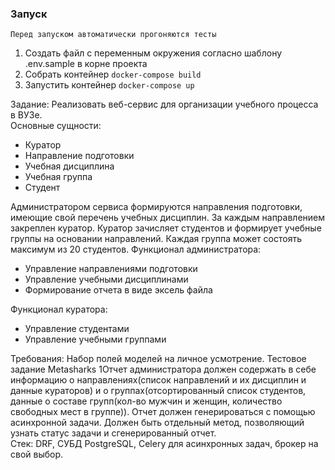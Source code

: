 ### Запуск

`Перед запуском автоматически прогоняются тесты`

1. Создать файл с переменным окружения согласно шаблону .env.sample в корне проекта
2. Собрать контейнер `docker-compose build`
3. Запустить контейнер `docker-compose up`

Задание: Реализовать веб-сервис для организации учебного процесса в ВУЗе.  
Основные сущности:
- Куратор
- Направление подготовки
- Учебная дисциплина
- Учебная группа
- Студент

Администратором сервиса формируются направления подготовки, имеющие
свой перечень учебных дисциплин. За каждым направлением закреплен куратор.
Куратор зачисляет студентов и формирует учебные группы на основании
направлений. Каждая группа может состоять максимум из 20 студентов.
Функционал администратора:
- Управление направлениями подготовки
- Управление учебными дисциплинами
- Формирование отчета в виде эксель файла

Функционал куратора:

- Управление студентами
- Управление учебными группами

Требования:
Набор полей моделей на личное усмотрение.
Тестовое задание Metasharks
1Отчет администратора должен содержать в себе информацию о
направлениях(список направлений и их дисциплин и данные кураторов) и о
группах(отсортированный список студентов, данные о составе групп(кол-во
мужчин и женщин, количество свободных мест в группе)).
Отчет должен генерироваться с помощью асинхронной задачи. Должен быть
отдельный метод, позволяющий узнать статус задачи и сгенерированный
отчет.  
Стек: DRF, СУБД PostgreSQL, Celery для асинхронных задач, брокер на свой
выбор.
